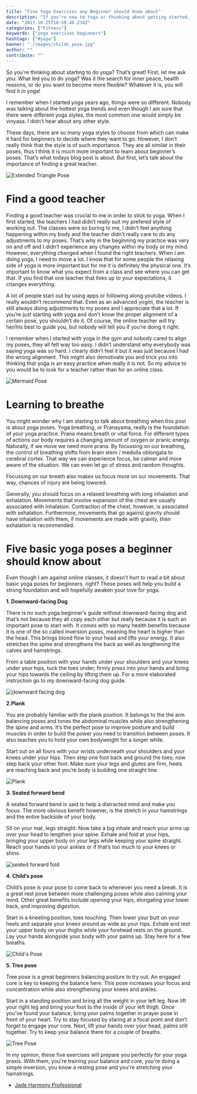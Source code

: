 ```yaml
---
title: "Five Yoga Exercises any Beginner should know about"
description: "If you’re new to Yoga or thinking about getting started, these 5 exercises might be helpful to get a better start in your practice."
date: "2017-10-25T10:50:46.234Z"
categories: ["Fitness"]
keywords: ["yoga exercises beginners"]
hashtags: ["#yoga"]
banner: "./images/childs_pose.jpg"
author: ""
contribute: ""
---
```


So you’re thinking about starting to do yoga? That’s great! First, let me ask you: What led you to do yoga? Was it the search for inner peace, health reasons, or do you want to become more flexible? Whatever it is, you will find it in yoga!

I remember when I started yoga years ago, things were so different. Nobody was talking about the hottest yoga trends and even though I am sure that there were different yoga styles, the most common one would simply be vinyasa. I didn’t hear about any other style.

These days, there are so many yoga styles to choose from which can make it hard for beginners to decide where they want to go. However, I don’t really think that the style is of such importance. They are all similar in their poses, thus I think it is much more important to learn about beginner’s poses. That’s what todays blog post is about. But first, let’s talk about the importance of finding a great teacher.

![Extended Triangle Pose](./images/extended_triangle_pose.jpg)

# Find a good teacher

Finding a good teacher was crucial to me in order to stick to yoga. When I first started, the teachers I had didn’t really suit my prefered style of working out. The classes were so boring to me, I didn’t feel anything happening within my body and the teacher didn’t really care to do any adjustments to my poses. That’s why in the beginning my practice was very on and off and I didn’t experience any changes within my body or my mind. However, everything changed when I found the right teachers. When I am doing yoga, I need to move a lot. I know that for some people the relaxing side of yoga is more important but for me it is definitely the physical one. It’s important to know what you expect from a class and see where you can get that. If you find that one teacher that lives up to your expectations, it changes everything.

A lot of people start out by using apps or following along youtube videos. I really wouldn’t recommend that. Even as an advanced yogini, the teacher is still always doing adjustments to my poses and I appreciate that a lot. If you’re just starting with yoga and don’t know the proper alignment of a certain pose, you shouldn’t do it. Of course, the online teacher will try her/his best to guide you, but nobody will tell you if you’re doing it right.

I remember when I started with yoga in the gym and nobody cared to align my poses, they all felt way too easy. I didn’t understand why everybody was saying yoga was so hard. I clearly didn’t feel it but it was just because I had the wrong alignment. This might also demotivate you and trick you into thinking that yoga is an easy practice when really it is not. So my advice to you would be to look for a teacher rather than for an online class.

![Mermaid Pose](./images/Mermaid-Pose.jpg)

# Learning to breathe

You might wonder why I am starting to talk about breathing when this post is about yoga poses. Yoga breathing, or Pranayama, really is the foundation of your yoga practice. Prana means breath or vital force. For different types of actions our body requires a changing amount of oxygen or pranic energy. Naturally, if we move we need more prana. By focussing on our breathing, the control of breathing shifts from brain stem / medulla oblongata to cerebral cortex. That way we can experience focus, be calmer and more aware of the situation. We can even let go of stress and random thoughts.

Focussing on our breath also makes us focus more on our movements. That way, chances of injury are being lowered.

Generally, you should focus on a relaxed breathing with long inhalation and exhalation. Movements that involve expansion of the chest are usually associated with inhalation. Contraction of the chest, however, is associated with exhalation. Furthermore, movements that go against gravity should have inhalation with them, if movements are made with gravity, then exhalation is recommended.

# Five basic yoga poses a beginner should know about

Even though I am against online classes, it doesn’t hurt to read a bit about basic yoga poses for beginners, right? These poses will help you build a strong foundation and will hopefully awaken your love for yoga.

**1. Downward-facing Dog**

There is no such yoga beginner’s guide without downward-facing dog and that’s not because they all copy each other but really because it is such an important pose to start with. It comes with so many health benefits because it is one of the so called inversion poses, meaning the heart is higher than the head. This brings blood flow to your head and lifts your energy. It also stretches the spine and strengthens the back as well as lengthening the calves and hamstrings.

From a table position with your hands under your shoulders and your knees under your hips, tuck the toes under, firmly press into your hands and bring your hips towards the ceiling by lifting them up. For a more elaborated instruction go to my downward-facing dog guide.

![downward facing dog](./images/downward_facing_dog.jpg)

**2.Plank**

You are probably familiar with the plank position. It belongs to the the arm balancing poses and tones the abdominal muscles while also strengthening the spine and arms. It’s the perfect pose to improve posture and build muscles in order to build the power you need to transition between poses. It also teaches you to hold your own bodyweight for a longer while.

Start out on all fours with your wrists underneath your shoulders and your knees under your hips. Then step one foot back and ground the toes; now step back your other foot. Make sure your legs and glutes are firm, heels are reaching back and you’re body is building one straight line.

![Plank](./images/plank.jpg)

**3. Seated forward bend**

A seated forward bend is said to help a distracted mind and make you focus. The more obvious benefit however, is the stretch in your hamstrings and the entire backside of your body.

Sit on your mat, legs straight. Now take a big inhale and reach your arms up over your head to lengthen your spine. Exhale and fold at your hips, bringing your upper body on your legs while keeping your spine straight. Reach your hands to your ankles or if that’s too much to your knees or shins.

![seated forward fold](./images/seated_forward_fold.jpg)

**4. Child’s pose**

Child’s pose is your pose to come back to whenever you need a break. It is a great rest pose between more challenging poses while also calming your mind. Other great benefits include opening your hips, elongating your lower back, and improving digestion.

Start in a kneeling position, toes touching. Then lower your butt on your heels and separate your knees around as wide as your hips. Exhale and rest your upper body on your thighs while your forehead rests on the ground. Lay your hands alongside your body with your palms up. Stay here for a few breaths.

![Child's Pose](./images/childs_pose.jpg)

**5. Tree pose**

Tree pose is a great beginners balancing posture to try out. An engaged core is key to keeping the balance here. This pose increases your focus and concentration while also strengthening your knees and ankles.

Start in a standing position and bring all the weight in your left leg. Now lift your right leg and bring your foot to the inside of your left thigh. Once you’ve found your balance, bring your palms together in prayer pose in front of your heart. Try to stay focused by staring at a focal point and don’t forget to engage your core. Next, lift your hands over your head, palms still together. Try to keep your balance there for a couple of breaths.

![Tree Pose](./images/tree_pose.jpg)

<Divider />

In my opinion, these five exercises will prepare you perfectly for your yoga praxis. With them, you're training your balance and core, you're doing a simple inversion, you know a resting pose and you're stretching your hamstrings.

* [Jade Harmony Professional](https://www.amazon.com/Jade-Harmony-Professional-68-Inch-Yoga/dp/B000ECBQRU/ref=as_li_ss_il?s=sports-and-fitness&ie=UTF8&qid=1491922559&sr=1-1&keywords=jade+yoga+mat&linkCode=li2&tag=21moves-20&linkId=8de31d061c976e6be1590d36a34b3029)
